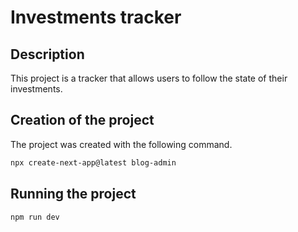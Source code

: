 # Investments tracker

## Description

This project is a tracker that allows users to follow the state of their investments.

## Creation of the project

The project was created with the following command.

```sh
npx create-next-app@latest blog-admin
```

## Running the project

```sh
npm run dev
```
